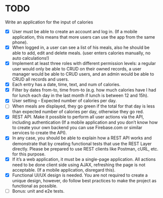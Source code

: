 # TODO
Write an application for the input of calories

- [x] User must be able to create an account and log in. (If a mobile application, this means that more users can use the app from the same phone).
- [x] When logged in, a user can see a list of his meals, also he should be able to add, edit and delete meals. (user enters calories manually, no auto calculations!)
- [x] Implement at least three roles with different permission levels: a regular user would only be able to CRUD on their owned records, a user manager would be able to CRUD users, and an admin would be able to CRUD all records and users.
- [x] Each entry has a date, time, text, and num of calories.
- [x] Filter by dates from-to, time from-to (e.g. how much calories have I had for lunch each day in the last month if lunch is between 12 and 15h).
- [x] User setting – Expected number of calories per day.
- [ ] When meals are displayed, they go green if the total for that day is less than expected number of calories per day, otherwise they go red.
- [x] REST API. Make it possible to perform all user actions via the API, including authentication (If a mobile application and you don’t know how to create your own backend you can use Firebase.com or similar services to create the API).
- [x] In any case, you should be able to explain how a REST API works and demonstrate that by creating functional tests that use the REST Layer directly. Please be prepared to use REST clients like Postman, cURL, etc. for this purpose.
- [x] If it’s a web application, it must be a single-page application. All actions need to be done client side using AJAX, refreshing the page is not acceptable. (If a mobile application, disregard this).
- [x] Functional UI/UX design is needed. You are not required to create a unique design, however, do follow best practices to make the project as functional as possible.
- [ ] Bonus: unit and e2e tests.
